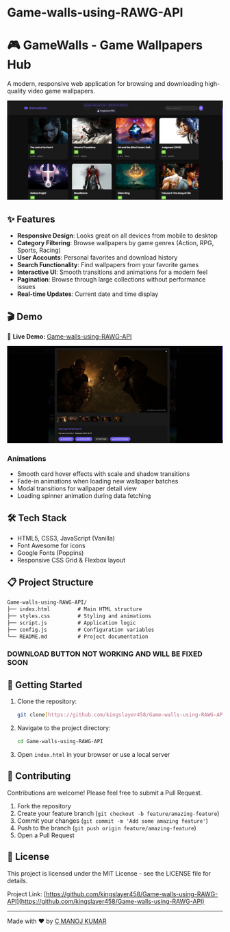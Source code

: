 # Game-walls-using-RAWG-API
# 🎮 GameWalls - Game Wallpapers Hub

A modern, responsive web application for browsing and downloading high-quality video game wallpapers.

![GameWalls Banner](1.png)

## ✨ Features

- **Responsive Design**: Looks great on all devices from mobile to desktop
- **Category Filtering**: Browse wallpapers by game genres (Action, RPG, Sports, Racing)
- **User Accounts**: Personal favorites and download history
- **Search Functionality**: Find wallpapers from your favorite games
- **Interactive UI**: Smooth transitions and animations for a modern feel
- **Pagination**: Browse through large collections without performance issues
- **Real-time Updates**: Current date and time display

## 🎬 Demo
🚀 **Live Demo:** [Game-walls-using-RAWG-API](https://kingslayer458.github.io/Game-walls-using-RAWG-API/)

![GameWalls UI](2.png)


### Animations
- Smooth card hover effects with scale and shadow transitions
- Fade-in animations when loading new wallpaper batches
- Modal transitions for wallpaper detail view
- Loading spinner animation during data fetching

## 🛠️ Tech Stack

- HTML5, CSS3, JavaScript (Vanilla)
- Font Awesome for icons
- Google Fonts (Poppins)
- Responsive CSS Grid & Flexbox layout

## 📋 Project Structure

```
Game-walls-using-RAWG-API/
├── index.html         # Main HTML structure
├── styles.css         # Styling and animations
├── script.js          # Application logic
├── config.js          # Configuration variables
└── README.md          # Project documentation
```
### DOWNLOAD BUTTON NOT WORKING AND WILL BE FIXED SOON
## 🚀 Getting Started

1. Clone the repository:
   ```bash
   git clone[https://github.com/kingslayer458/Game-walls-using-RAWG-API.git]
   ```

2. Navigate to the project directory:
   ```bash
   cd Game-walls-using-RAWG-API
   ```

3. Open `index.html` in your browser or use a local server
   
## 🤝 Contributing

Contributions are welcome! Please feel free to submit a Pull Request.

1. Fork the repository
2. Create your feature branch (`git checkout -b feature/amazing-feature`)
3. Commit your changes (`git commit -m 'Add some amazing feature'`)
4. Push to the branch (`git push origin feature/amazing-feature`)
5. Open a Pull Request

## 📜 License

This project is licensed under the MIT License - see the LICENSE file for details.


Project Link: [https://github.com/kingslayer458/Game-walls-using-RAWG-API](https://github.com/kingslayer458/Game-walls-using-RAWG-API)

---

Made with ❤️ by [C MANOJ KUMAR](https://github.com/kingslayer458)
